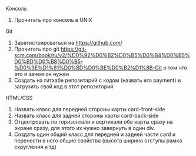 Консоль

1. Прочитать про консоль в UNIX

Git

1. Зарегистрироваться на https://github.com/
2. Прочитать про git https://git-scm.com/book/ru/v2/%D0%92%D0%B2%D0%B5%D0%B4%D0%B5%D0%BD%D0%B8%D0%B5-%D0%9E%D1%81%D0%BD%D0%BE%D0%B2%D1%8B-Git о том что это и зачем он нужен
3. Создать на гитхабе репозитарий с кодом (назвать его payment) и загрузить свой код в этот репозиторий


HTML/CSS
1. Назвать класс для передней стороны карты card-front-side
2. Назвать класс для задней стороны карты card-back-side
3. Отцентровать по горизонтали и вертикали обе карты сразу на экране сразу,
для этого их нужно завернуть в один div.
4. Создать один общий класс для передней и задней части card и перенести в него
общие свойства (высота ширина отступы рамка скругления и тд)
